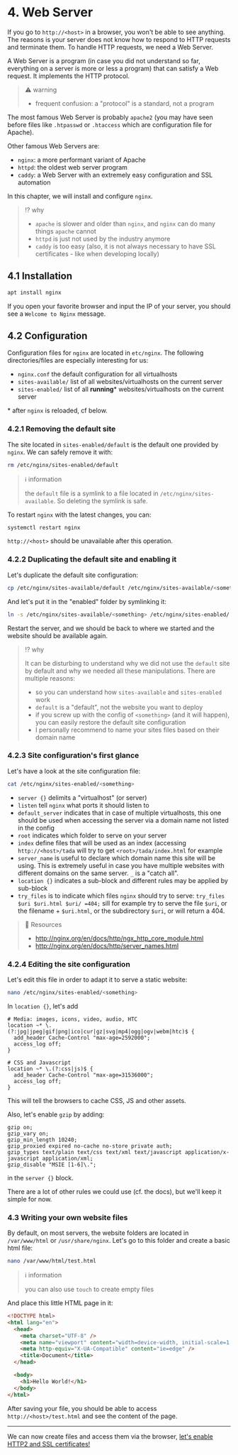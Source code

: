 # 4. Web Server

If you go to `http://<host>` in a browser, you won't be able to see anything. The reasons is your server does not know how to respond to HTTP requests and terminate them. To handle HTTP requests, we need a Web Server.

A Web Server is a program (in case you did not understand so far, everything on a server is more or less a program) that can satisfy a Web request. It implements the HTTP protocol.

> ⚠️ warning
>
> - frequent confusion: a "protocol" is a standard, not a program

The most famous Web Server is probably `apache2` (you may have seen before files like `.htpasswd` or `.htaccess` which are configuration file for Apache).

Other famous Web Servers are:

- `nginx`: a more performant variant of Apache
- `httpd`: the oldest web server program
- `caddy`: a Web Server with an extremely easy configuration and SSL automation

In this chapter, we will install and configure `nginx`.

> ⁉️ why
>
> - `apache` is slower and older than `nginx`, and `nginx` can do many things `apache` cannot
> - `httpd` is just not used by the industry anymore
> - `caddy` is too easy (also, it is not always necessary to have SSL certificates - like when developing locally)

## 4.1 Installation

```bash
apt install nginx
```

If you open your favorite browser and input the IP of your server, you should see a `Welcome to Nginx` message.

## 4.2 Configuration

Configuration files for `nginx` are located in `etc/nginx`. The following directories/files are especially interesting for us:

- `nginx.conf` the default configuration for all virtualhosts
- `sites-available/` list of all websites/virtualhosts on the current server
- `sites-enabled/` list of all **running**\* websites/virtualhosts on the current server

\* after `nginx` is reloaded, cf below.

### 4.2.1 Removing the default site

The site located in `sites-enabled/default` is the default one provided by `nginx`. We can safely remove it with:

```bash
rm /etc/nginx/sites-enabled/default
```

> ℹ️ information
>
> the `default` file is a symlink to a file located in `/etc/nginx/sites-available`. So deleting the symlink is safe.

To restart `nginx` with the latest changes, you can:

```bash
systemctl restart nginx
```

`http://<host>` should be unavailable after this operation.

### 4.2.2 Duplicating the default site and enabling it

Let's duplicate the default site configuration:

```bash
cp /etc/nginx/sites-available/default /etc/nginx/sites-available/<something>
```

And let's put it in the "enabled" folder by symlinking it:

```bash
ln -s /etc/nginx/sites-available/<something> /etc/nginx/sites-enabled/
```

Restart the server, and we should be back to where we started and the website should be available again.

> ⁉️ why
>
> It can be disturbing to understand why we did not use the `default` site by default and why we needed all these manipulations. There are multiple reasons:
>
> - so you can understand how `sites-available` and `sites-enabled` work
> - `default` is a "default", not the website you want to deploy
> - if you screw up with the config of `<something>` (and it will happen), you can easily restore the default site configuration
> - I personally recommend to name your sites files based on their domain name

### 4.2.3 Site configuration's first glance

Let's have a look at the site configuration file:

```bash
cat /etc/nginx/sites-enabled/<something>
```

- `server {}` delimits a "virtualhost" (or server)
- `listen` tell `nginx` what ports it should listen to
- `default_server` indicates that in case of multiple virtualhosts, this one should be used when accessing the server via a domain name not listed in the config
- `root` indicates which folder to serve on your server
- `index` define files that will be used as an index (accessing `http://<host>/tada` will try to get `<root>/tada/index.html` for example
- `server_name` is useful to declare which domain name this site will be using. This is extremely useful in case you have multiple websites with different domains on the same server. `_` is a "catch all".
- `location {}` indicates a sub-block and different rules may be applied by sub-block
- `try_files` is to indicate which files `nginx` should try to serve: `try_files $uri $uri.html $uri/ =404;` sill for example try to serve the file `$uri`, or the filename + `$uri.html`, or the subdirectory `$uri`, or will return a 404.

> 📖 Resources
>
> - http://nginx.org/en/docs/http/ngx_http_core_module.html
> - http://nginx.org/en/docs/http/server_names.html

### 4.2.4 Editing the site configuration

Let's edit this file in order to adapt it to serve a static website:

```bash
nano /etc/nginx/sites-enabled/<something>
```

In `location {}`, let's add

```
# Media: images, icons, video, audio, HTC
location ~* \.(?:jpg|jpeg|gif|png|ico|cur|gz|svg|mp4|ogg|ogv|webm|htc)$ {
  add_header Cache-Control "max-age=2592000";
  access_log off;
}

# CSS and Javascript
location ~* \.(?:css|js)$ {
  add_header Cache-Control "max-age=31536000";
  access_log off;
}
```

This will tell the browsers to cache CSS, JS and other assets.

Also, let's enable `gzip` by adding:

```
gzip on;
gzip_vary on;
gzip_min_length 10240;
gzip_proxied expired no-cache no-store private auth;
gzip_types text/plain text/css text/xml text/javascript application/x-javascript application/xml;
gzip_disable "MSIE [1-6]\.";
```

in the `server {}` block.

There are a lot of other rules we could use (cf. the docs), but we'll keep it simple for now.

### 4.3 Writing your own website files

By default, on most servers, the website folders are located in `/var/www/html` or `/usr/share/nginx`. Let's go to this folder and create a basic html file:

```bash
nano /var/www/html/test.html
```

> ℹ️ information
>
> you can also use `touch` to create empty files

And place this little HTML page in it:

```html
<!DOCTYPE html>
<html lang="en">
  <head>
    <meta charset="UTF-8" />
    <meta name="viewport" content="width=device-width, initial-scale=1.0" />
    <meta http-equiv="X-UA-Compatible" content="ie=edge" />
    <title>Document</title>
  </head>

  <body>
    <h1>Hello World!</h1>
  </body>
</html>
```

After saving your file, you should be able to access `http://<host>/test.html` and see the content of the page.

---

We can now create files and access them via the browser, [let's enable HTTP2 and SSL certificates!](./5.ssl_certificates.md)
